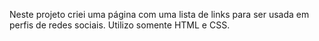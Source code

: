 Neste projeto criei uma página com uma lista de links para ser usada em perfis de redes sociais. Utilizo somente HTML e CSS. 